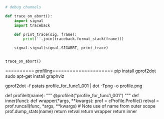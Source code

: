 
```python
# debug channels

def trace_on_abort():
    import signal
    import traceback

    def print_trace(sig, frame):
        print(''.join(traceback.format_stack(frame)))

    signal.signal(signal.SIGABRT, print_trace)


trace_on_abort()
```

========== profiling=====================
pip install gprof2dot
sudo apt-get install graphviz
 
gprof2dot -f pstats profile_for_func1_001 | dot -Tpng -o profile.png
 
def profileit(name):
    """
    @profileit("profile_for_func1_001")
    """
    def inner(func):
        def wrapper(*args, **kwargs):
            prof = cProfile.Profile()
            retval = prof.runcall(func, *args, **kwargs)
            # Note use of name from outer scope
            prof.dump_stats(name)
            return retval
        return wrapper
    return inner
 
